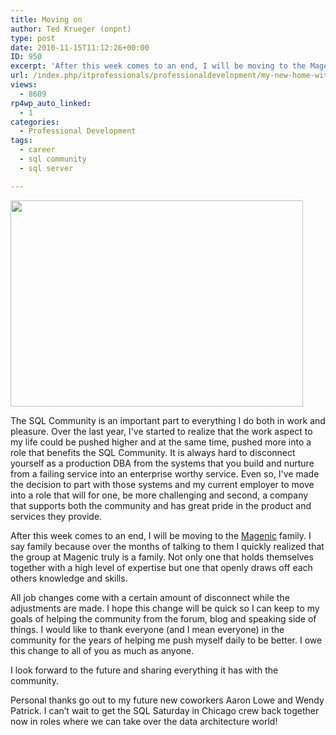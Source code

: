 ```yaml
---
title: Moving on
author: Ted Krueger (onpnt)
type: post
date: 2010-11-15T11:12:26+00:00
ID: 950
excerpt: 'After this week comes to an end, I will be moving to the Magenic family.  I say family because over the months of talking to them I quickly realized that the group at Magenic truly is a family.  Not only one that holds themselves together with a high level of expertise but one that openly draws off each others knowledge and skills.'
url: /index.php/itprofessionals/professionaldevelopment/my-new-home-with-magenic/
views:
  - 8609
rp4wp_auto_linked:
  - 1
categories:
  - Professional Development
tags:
  - career
  - sql community
  - sql server

---
```

<div class="image_block">
  <img src="/wp-content/uploads/blogs/ITProfessionals/moving-day.jpg" alt="" title="" width="468" height="330" />
</div>

The SQL Community is an important part to everything I do both in work and pleasure. Over the last year, I've started to realize that the work aspect to my life could be pushed higher and at the same time, pushed more into a role that benefits the SQL Community. It is always hard to disconnect yourself as a production DBA from the systems that you build and nurture from a failing service into an enterprise worthy service. Even so, I've made the decision to part with those systems and my current employer to move into a role that will for one, be more challenging and second, a company that supports both the community and has great pride in the product and services they provide.

After this week comes to an end, I will be moving to the [Magenic][1] family. I say family because over the months of talking to them I quickly realized that the group at Magenic truly is a family. Not only one that holds themselves together with a high level of expertise but one that openly draws off each others knowledge and skills. 

All job changes come with a certain amount of disconnect while the adjustments are made. I hope this change will be quick so I can keep to my goals of helping the community from the forum, blog and speaking side of things. I would like to thank everyone (and I mean everyone) in the community for the years of helping me push myself daily to be better. I owe this change to all of you as much as anyone.

I look forward to the future and sharing everything it has with the community.

Personal thanks go out to my future new coworkers Aaron Lowe and Wendy Patrick. I can’t wait to get the SQL Saturday in Chicago crew back together now in roles where we can take over the data architecture world!

 [1]: http://www.magenic.com/